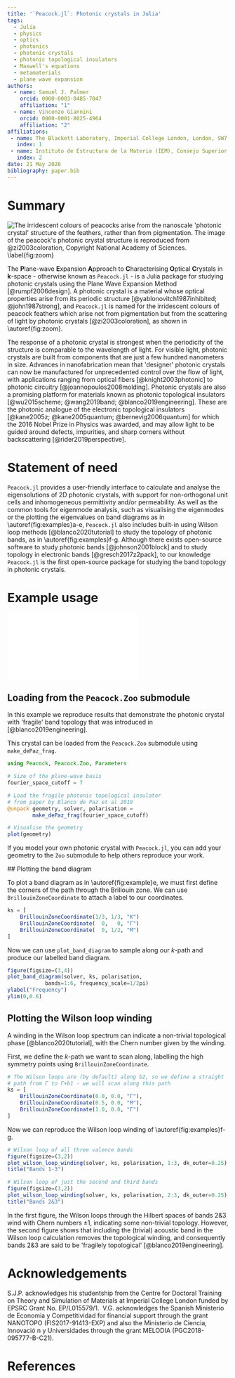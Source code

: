 ```yaml
---
title: '`Peacock.jl`: Photonic crystals in Julia'
tags:
  - Julia
  - physics
  - optics
  - photonics
  - photonic crystals
  - photonic topological insulators
  - Maxwell's equations
  - metamaterials
  - plane wave expansion
authors:
  - name: Samuel J. Palmer
    orcid: 0000-0003-0485-7047
    affiliation: "1"
  - name: Vincenzo Giannini
    orcid: 0000-0001-8025-4964
    affiliation: "2"
affiliations:
 - name: The Blackett Laboratory, Imperial College London, London, SW7 2AZ, UK
   index: 1
 - name: Instituto de Estructura de la Materia (IEM), Consejo Superior de Investigaciones Científicas (CSIC), Serrano 121, 28006, Madrid, Spain
   index: 2
date: 21 May 2020
bibliography: paper.bib
---
```


# Summary

![The irridescent colours of peacocks arise from the nanoscale 'photonic
crystal' structure of the feathers, rather than from pigmentation. The image of
the peacock's photonic crystal structure is reproduced from @zi2003coloration,
Copyright National Academy of Sciences. \label{fig:zoom}](../docs/src/assets/peacock_feathers_zoom.png)

The **P**lane-wave **E**xpansion **A**pproach to **C**haracterising **O**ptical
**C**rystals in **k**-space - otherwise known as
`Peacock.jl` - is a Julia package for studying
photonic crystals using the Plane Wave Expansion Method [@rumpf2006design].
A photonic crystal is a material whose optical properties arise from its
periodic structure [@yablonovitch1987inhibited; @john1987strong], and
`Peacock.jl` is named for the irridescent colours of peacock feathers which
arise not from pigmentation but from the scattering of light by photonic crystals
[@zi2003coloration], as shown in \autoref{fig:zoom}.

The response of a photonic crystal is strongest
when the periodicity of the structure is comparable to the wavelength of light.
For visible light, photonic crystals are built from components that are just a
few hundred nanometers in size. Advances in nanofabrication mean that 'designer'
photonic crystals can now be manufactured for unprecedented control over the
flow of light, with applications ranging from optical fibers
[@knight2003photonic] to photonic circuitry [@joannopoulos2008molding].
Photonic crystals are also a promising platform for materials known as
photonic topological insulators [@wu2015scheme; @wang2019band;
@blanco2019engineering]. These are the photonic analogue of the electronic topological
insulators [@kane2005z; @kane2005quantum; @bernevig2006quantum]
for which the 2016 Nobel Prize in Physics was awarded, and may allow
light to be guided around defects, impurities, and sharp corners without
backscattering [@rider2019perspective].

# Statement of need

`Peacock.jl` provides a user-friendly interface to calculate and analyse
the eigensolutions of 2D photonic crystals,
with support for non-orthogonal unit cells and inhomogeneous permittivity and/or
permeability. As well as the common tools for eigenmode analysis,
such as visualising the eigenmodes or the plotting the eigenvalues on band diagrams as
in \autoref{fig:examples}a-e, `Peacock.jl` also includes built-in using Wilson loop
methods [@blanco2020tutorial] to study the topology of photonic bands,
as in \autoref{fig:examples}f-g.
Although there exists open-source software to study photonic bands [@johnson2001block]
and to study topology in electronic bands [@gresch2017z2pack], to our knowledge
`Peacock.jl` is the first open-source package for studying the
band topology in photonic crystals.


# Example usage

![Example reproduction of a fragilely topological photonic crystal
[@blanco2019engineering]. (a) Unit cell of the photonic crystal.
(b-d) Out-of-plane component of the electric field of the first three
transverse-magnetic polarised modes at $\Gamma$. (e) Band diagram of the
transverse-magnetic polarised modes. (f) The Wilson loop spectrum of bands 2-3
wind, indicating non-trivial band topology. (g) The Wilson loop spectrum of the
full valence band space does not wind, indicating that bands 2-3 are 'fragilely'
topological. \label{fig:examples}](figures/examples.pdf)

## Loading from the `Peacock.Zoo` submodule

In this example we reproduce results that demonstrate the photonic crystal with
'fragile' band topology that was introduced in [@blanco2019engineering].

This crystal can be loaded from the `Peacock.Zoo` submodule using `make_dePaz_frag`.
```julia
using Peacock, Peacock.Zoo, Parameters

# Size of the plane-wave basis
fourier_space_cutoff = 7

# Load the fragile photonic topological insulator
# from paper by Blanco de Paz et al 2019
@unpack geometry, solver, polarisation = 
        make_dePaz_frag(fourier_space_cutoff)

# Visualise the geometry
plot(geometry)
```

If you model your own photonic crystal with `Peacock.jl`, you can add your geometry
to the `Zoo` submodule to help others reproduce your work.


## Plotting the band diagram

To plot a band diagram as in \autoref{fig:example}e, we must first define the
corners of the path through the Brillouin zone.
We can use `BrillouinZoneCoordinate` to attach a label to our coordinates.
```julia
ks = [
    BrillouinZoneCoordinate(1/3, 1/3, "K")
    BrillouinZoneCoordinate(  0,   0, "Γ")
    BrillouinZoneCoordinate(  0, 1/2, "M")
]
```

Now we can use `plot_band_diagram` to sample along our $k$-path and
produce our labelled band diagram.
```julia
figure(figsize=(3,4))
plot_band_diagram(solver, ks, polarisation,
            bands=1:6, frequency_scale=1/2pi)
ylabel("Frequency")
ylim(0,0.6)
```


## Plotting the Wilson loop winding

A winding in the Wilson loop spectrum can indicate a non-trivial topological
phase [@blanco2020tutorial], with the Chern number given by the winding. 

First, we define the $k$-path we want to scan along, labelling the high
symmetry points using `BrillouinZoneCoordinate`.
```julia
# The Wilson loops are (by default) along b2, so we define a straight
# path from Γ to Γ+b1 - we will scan along this path
ks = [
    BrillouinZoneCoordinate(0.0, 0.0, "Γ"),
    BrillouinZoneCoordinate(0.5, 0.0, "M"),
    BrillouinZoneCoordinate(1.0, 0.0, "Γ")
]
```

Now we can reproduce the Wilson loop winding of \autoref{fig:examples}f-g.
```julia
# Wilson loop of all three valence bands
figure(figsize=(3,2))
plot_wilson_loop_winding(solver, ks, polarisation, 1:3, dk_outer=0.25)
title("Bands 1-3")

# Wilson loop of just the second and third bands
figure(figsize=(3,2))
plot_wilson_loop_winding(solver, ks, polarisation, 2:3, dk_outer=0.25)
title("Bands 2&3")
```

In the first figure, the Wilson loops through the Hilbert spaces of bands 2&3
wind with Chern numbers ±1, indicating some non-trivial topology.
However, the second figure shows that including the (trivial) acoustic band in
the Wilson loop calculation removes the topological winding, and consequently
bands 2&3 are said to be 'fragilely topological' [@blanco2019engineering].


# Acknowledgements

S.J.P. acknowledges his studentship from the Centre for Doctoral Training on
Theory and Simulation of Materials at Imperial College London funded
by EPSRC Grant No. EP/L015579/1.
​
V.G. acknowledges the Spanish Ministerio de Economia y Competitividad for
financial support through the grant NANOTOPO (FIS2017-91413-EXP) and also the
Ministerio de Ciencia, Innovació n y Universidades through the grant MELODIA
(PGC2018-095777-B-C21).

# References
